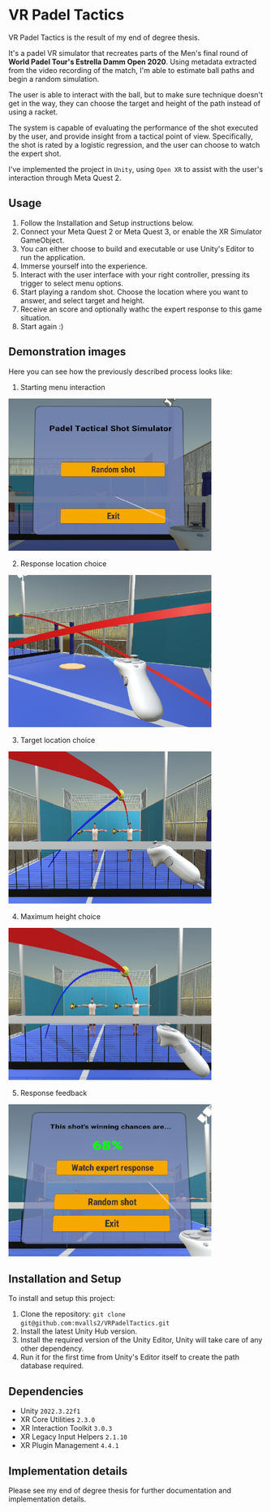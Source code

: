 # VR Padel Tactics

VR Padel Tactics is the result of my end of degree thesis.

It's a padel VR simulator that recreates parts of the Men's final round of **World Padel Tour's Estrella Damm Open 2020**.
Using metadata extracted from the video recording of the match, I'm able to estimate ball paths and begin a random simulation.

The user is able to interact with the ball, but to make sure technique doesn't get in the way, they can choose the target and height of the path instead of using a racket.

The system is capable of evaluating the performance of the shot executed by the user, and provide insight from a tactical point of view. Specifically, the shot is rated by a logistic regression, and the user can choose to watch the expert shot.

I've implemented the project in `Unity`, using `Open XR` to assist with the user's interaction through Meta Quest 2.


## Usage

1. Follow the Installation and Setup instructions below.
2. Connect your Meta Quest 2 or Meta Quest 3, or enable the XR Simulator GameObject.
3. You can either choose to build and executable or use Unity's Editor to run the application.
4. Immerse yourself into the experience.
5. Interact with the user interface with your right controller, pressing its trigger to select menu options.
6. Start playing a random shot. Choose the location where you want to answer, and select target and height.
7. Receive an score and optionally wathc the expert response to this game situation.
8. Start again :)

## Demonstration images

Here you can see how the previously described process looks like:

1. Starting menu interaction

<img src="Images/menu1.PNG" width="400" height="300" alt="Image description">

2. Response location choice

<img src="Images/teleport.PNG" width="400" height="300" alt="Image description">

3. Target location choice

<img src="Images/target.PNG" width="400" height="300" alt="Image description">

4. Maximum height choice

<img src="Images/height.PNG" width="400" height="300" alt="Image description">

5. Response feedback

<img src="Images/menu2.PNG" width="400" height="300" alt="Image description">

## Installation and Setup

To install and setup this project:

1. Clone the repository: `git clone git@github.com:mvalls2/VRPadelTactics.git`
2. Install the latest Unity Hub version.
3. Install the required version of the Unity Editor, Unity will take care of any other dependency.
4. Run it for the first time from Unity's Editor itself to create the path database required.

## Dependencies

- Unity `2022.3.22f1`
- XR Core Utilities `2.3.0`
- XR Interaction Toolkit `3.0.3`
- XR Legacy Input Helpers `2.1.10`
- XR Plugin Management `4.4.1`

## Implementation details

Please see my end of degree thesis for further documentation and implementation details.
